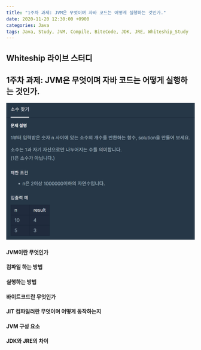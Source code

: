 ```yaml
---
title: "1주차 과제: JVM은 무엇이며 자바 코드는 어떻게 실행하는 것인가."
date: 2020-11-20 12:30:00 +0900
categories: Java
tags: Java, Study, JVM, Compile, BiteCode, JDK, JRE, Whiteship_Study
---
```

## Whiteship 라이브 스터디

## 1주차 과제: JVM은 무엇이며 자바 코드는 어떻게 실행하는 것인가.

![isPrime1](https://raw.githubusercontent.com/372dev/372dev.github.io/master/_posts/imgs/isPrime1.PNG)

#### JVM이란 무엇인가
#### 컴파일 하는 방법
#### 실행하는 방법
#### 바이트코드란 무엇인가
#### JIT 컴파일러란 무엇이며 어떻게 동작하는지
#### JVM 구성 요소
#### JDK와 JRE의 차이